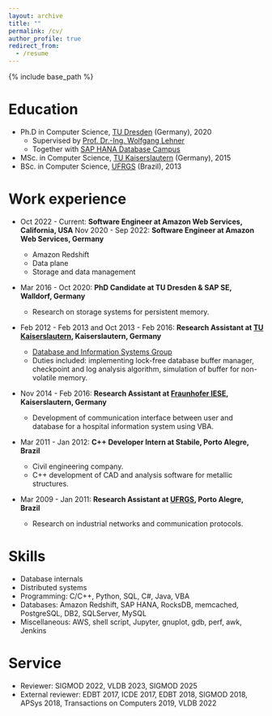 ```yaml
---
layout: archive
title: ""
permalink: /cv/
author_profile: true
redirect_from:
  - /resume
---
```


{% include base_path %}

Education
======
* Ph.D in Computer Science, [TU Dresden](https://tu-dresden.de/) (Germany), 2020
  * Supervised by [Prof. Dr.-Ing. Wolfgang Lehner](https://wwwdb.inf.tu-dresden.de/our-group/team/wolfgang-lehner/)
  * Together with [SAP HANA Database Campus](https://www.sap.com/germany/products/hana/research.html)
* MSc. in Computer Science, [TU Kaiserslautern](https://www.uni-kl.de/en/) (Germany), 2015
* BSc. in Computer Science, [UFRGS](http://www.ufrgs.br/english/home) (Brazil), 2013

Work experience
======
* Oct 2022 - Current: **Software Engineer at Amazon Web Services, California, USA**
  Nov 2020 - Sep 2022: **Software Engineer at Amazon Web Services, Germany**
  * Amazon Redshift
  * Data plane
  * Storage and data management

* Mar 2016 - Oct 2020: **PhD Candidate at TU Dresden & SAP SE, Walldorf, Germany**
  * Research on storage systems for persistent memory.

* Feb 2012 - Feb 2013 and Oct 2013 - Feb 2016: **Research Assistant at [TU Kaiserslautern](https://www.uni-kl.de/en/), Kaiserslautern, Germany**
  * [Database and Information Systems Group](http://lgis.informatik.uni-kl.de/cms/index.php?id=3)
  * Duties included: implementing lock-free database buffer manager, checkpoint and log analysis algorithm, simulation of buffer for non-volatile memory.
  
* Nov 2014 - Feb 2016: **Research Assistant at [Fraunhofer IESE](https://www.iese.fraunhofer.de/en.html), Kaiserslautern, Germany**
  * Development of communication interface between user and database for a hospital information system using VBA.

* Mar 2011 - Jan 2012: **C++ Developer Intern at Stabile, Porto Alegre, Brazil**
  * Civil engineering company.
  * C++ development of CAD and analysis software for metallic structures.

* Mar 2009 - Jan 2011: **Research Assistant at [UFRGS](http://www.ufrgs.br/english/home), Porto Alegre, Brazil**
  * Research on industrial networks and communication protocols.

Skills
======
* Database internals
* Distributed systems
* Programming: C/C++, Python, SQL, C#, Java, VBA
* Databases: Amazon Redshift, SAP HANA, RocksDB, memcached, PostgreSQL, DB2, SQLServer, MySQL
* Miscellaneous: AWS, shell script, Jupyter, gnuplot, gdb, perf, awk, Jenkins

Service
======
* Reviewer: SIGMOD 2022, VLDB 2023, SIGMOD 2025
* External reviewer: EDBT 2017, ICDE 2017, EDBT 2018, SIGMOD 2018, APSys 2018, Transactions on Computers 2019, VLDB 2022

<!--
Publications
======
  <ul>{% for post in site.publications reversed %}
    {% include archive-single-cv.html %}
  {% endfor %}</ul>
  
Talks
======
  <ul>{% for post in site.talks reversed %}
    {% include archive-single-talk-cv.html  %}
  {% endfor %}</ul>
  
Teaching
======
  <ul>{% for post in site.teaching reversed %}
    {% include archive-single-cv.html %}
  {% endfor %}</ul>
  
Service and leadership
======
* Currently admin of over 5 WhatsApp groups
!-->
